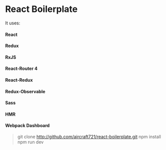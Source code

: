 # React Boilerplate 

It uses: 
#### React
#### Redux
#### RxJS
#### React-Router 4
#### React-Redux
#### Redux-Observable
#### Sass
#### HMR
#### Webpack Dashboard

> git clone http://github.com/aircraft721/react-boilerplate.git
> npm install
> npm run dev 
